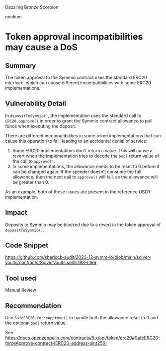 Dazzling Bronze Scorpion

medium

# Token approval incompatibilities may cause a DoS

## Summary

The token approval to the Symmio contract uses the standard ERC20 interface, which can cause different incompatibilities with some ERC20 implementations.

## Vulnerability Detail

In `depositToSymmio()`, the implementation uses the standard call to `ERC20.approve()` in order to grant the Symmio contract allowance to pull funds when executing the deposit.

There are different incompatibilities in some token implementations that can cause this operation to fail, leading to an accidental denial of service:

1. Some ERC20 implementations don't return a value. This will cause a revert when the implementation tries to decode the `bool` return value of the call to `approve()`.
2. In some implementations, the allowance needs to be reset to 0 before it can be changed again. If the spender doesn't consume the full allowance, then the next call to `approve()` will fail, as the allowance will be greater than 0.

As an example, both of these issues are present in the reference USDT implementation.

## Impact

Deposits to Symmio may be blocked due to a revert in the token approval of `depositToSymmio()`.

## Code Snippet

https://github.com/sherlock-audit/2023-12-symm-io/blob/main/solver-vaults/contracts/SolverVaults.sol#L193-L196

## Tool used

Manual Review

## Recommendation

Use `SafeERC20.forceApprove()` to handle both the allowance reset to 0 and the optional `bool` return value.

See https://docs.openzeppelin.com/contracts/5.x/api/token/erc20#SafeERC20-forceApprove-contract-IERC20-address-uint256-
